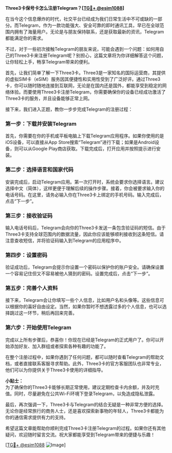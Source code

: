 **Three3卡保号卡怎么注册Telegram？[[TG💪+ @esim1088](https://t.me/s/esim1088)]**

在当今这个信息爆炸的时代，社交平台已经成为我们日常生活中不可或缺的一部分。而Telegram，作为一款功能强大、安全可靠的即时通讯工具，早已在全球范围内拥有了海量用户。无论是与朋友保持联系，还是获取最新的资讯，Telegram都能满足你的需求。

不过，对于一些初次接触Telegram的朋友来说，可能会遇到一个问题：如何用自己的Three3卡来注册Telegram呢？别担心，这篇文章将为你详细解答这个问题，让你轻松上手，畅享Telegram带来的便利。

首先，让我们简单了解一下Three3卡。Three3是一家知名的国际运营商，其提供的虚拟SIM卡（eSIM）服务因其便捷性和实用性受到了广泛好评。通过Three3卡，你可以随时随地连接到互联网，无论是在国内还是国外，都能享受到稳定的网络体验。而要使用Three3卡注册Telegram，你需要确保你的设备已经成功激活了Three3卡的服务，并且设备能够正常上网。

接下来，我们进入正题，教你一步步完成Telegram的注册过程：

### **第一步：下载并安装Telegram**
首先，你需要在你的手机或平板电脑上下载Telegram应用程序。如果你使用的是iOS设备，可以直接从App Store搜索“Telegram”进行下载；如果是Android设备，则可以从Google Play商店获取。下载完成后，打开应用并按照提示进行安装。

### **第二步：选择语言和国家代码**
安装完成后，启动Telegram应用。第一次打开时，系统会要求你选择语言。建议选择中文（简体），这样更便于理解后续的操作步骤。接着，你会被要求输入你的电话号码。在这里，请务必输入你在Three3卡上绑定的手机号码。输入完成后，点击“下一步”。

### **第三步：接收验证码**
输入电话号码后，Telegram会向你的Three3卡发送一条包含验证码的短信。由于Three3卡支持全球范围内的数据流量，因此你应该能够顺利接收到这条短信。请注意查收短信，并将验证码输入到Telegram的应用程序中。

### **第四步：设置密码**
验证成功后，Telegram会提示你设置一个密码以保护你的账户安全。请确保设置一个容易记住但又不容易被他人猜到的密码。设置完成后，点击“下一步”。

### **第五步：完善个人资料**
接下来，Telegram会让你填写一些个人信息，比如用户名和头像等。这些信息可以根据你的喜好自由设定。当然，如果你暂时不想透露过多的个人信息，也可以选择跳过这一环节，稍后再回来完善。

### **第六步：开始使用Telegram**
完成以上所有步骤后，恭喜你！你现在已经是Telegram的正式用户了。你可以开始添加好友、加入群组或者探索各种有趣的功能了。

在整个注册过程中，如果你遇到了任何问题，都可以随时查看Telegram的帮助文档，或者直接联系客服寻求帮助。此外，Three3卡的官方客服团队也非常专业，他们可以为你提供关于Three3卡使用的详细指导。

**小贴士：**  
为了确保你的Three3卡能够长期正常使用，建议定期检查卡内余额，并及时充值。同时，尽量避免在公共Wi-Fi环境下登录Telegram，以免造成隐私泄露。

最后，再次强调一下，Three3卡与Telegram的结合无疑是一种非常方便的选择。无论你是经常旅行的商务人士，还是喜欢探索新事物的年轻人，Three3卡都能为你的通信需求提供有力的支持。

希望这篇文章能帮助你顺利完成Three3卡注册Telegram的过程。如果你还有其他疑问，欢迎随时留言交流。祝大家都能享受到Telegram带来的便捷与乐趣！

[[TG💪+ @esim1088](https://t.me/s/esim1088) ![Image](https://i.postimg.cc/4NQfJmqS/Snipaste-2025-05-13-00-14-12.png)]